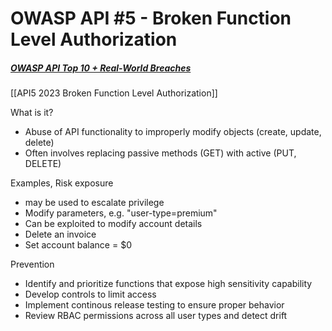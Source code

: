 # OWASP API #5 - Broken Function Level Authorization
##### [OWASP API Top 10 + Real-World Breaches](https://university.apisec.ai/products/api-security-fundamentals-2025/categories/2157142220)
[[API5 2023 Broken Function Level Authorization]]

What is it?
* Abuse of API functionality to improperly modify objects (create, update, delete)
* Often involves replacing passive methods (GET) with active (PUT, DELETE)

Examples, Risk exposure
* may be used to escalate privilege
* Modify parameters, e.g. "user-type=premium"
* Can be exploited to modify account details
* Delete an invoice
* Set account balance = $0

Prevention
* Identify and prioritize functions that expose high sensitivity capability
* Develop controls to limit access
* Implement continous release testing to ensure proper behavior
* Review RBAC permissions across all user types and detect drift